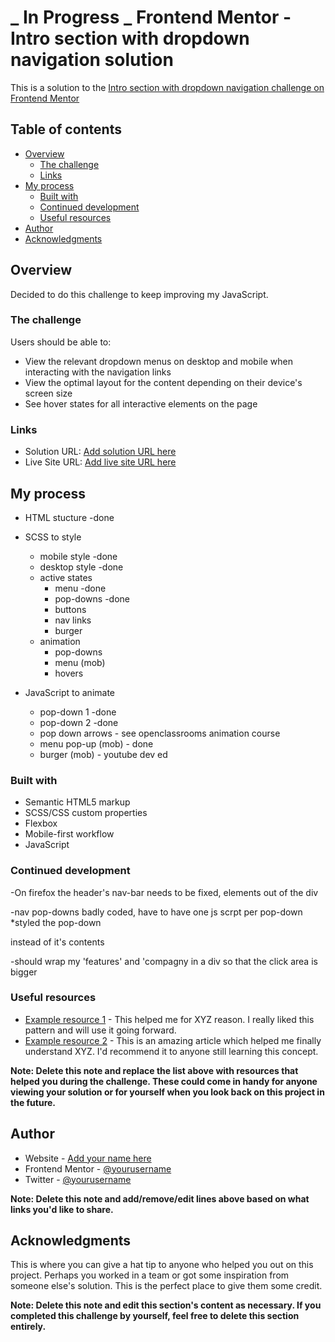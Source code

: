 # **_ In Progress _** Frontend Mentor - Intro section with dropdown navigation solution

This is a solution to the [Intro section with dropdown navigation challenge on Frontend Mentor](https://www.frontendmentor.io/challenges/intro-section-with-dropdown-navigation-ryaPetHE5)

## Table of contents

- [Overview](#overview)
  - [The challenge](#the-challenge)
  - [Links](#links)
- [My process](#my-process)
  - [Built with](#built-with)
  - [Continued development](#continued-development)
  - [Useful resources](#useful-resources)
- [Author](#author)
- [Acknowledgments](#acknowledgments)

## Overview

Decided to do this challenge to keep improving my JavaScript.

### The challenge

Users should be able to:

- View the relevant dropdown menus on desktop and mobile when interacting with the navigation links
- View the optimal layout for the content depending on their device's screen size
- See hover states for all interactive elements on the page

### Links

- Solution URL: [Add solution URL here](https://your-solution-url.com)
- Live Site URL: [Add live site URL here](https://your-live-site-url.com)

## My process

- HTML stucture -done

- SCSS to style

  - mobile style -done
  - desktop style -done
  - active states
    - menu -done
    - pop-downs -done
    - buttons
    - nav links
    - burger
  - animation
    - pop-downs
    - menu (mob)
    - hovers

- JavaScript to animate
  - pop-down 1 -done
  - pop-down 2 -done
  - pop down arrows - see openclassrooms animation course
  - menu pop-up (mob) - done
  - burger (mob) - youtube dev ed

### Built with

- Semantic HTML5 markup
- SCSS/CSS custom properties
- Flexbox
- Mobile-first workflow
- JavaScript

### Continued development

-On firefox the header's nav-bar needs to be fixed, elements out of the div

-nav pop-downs badly coded, have to have one js scrpt per pop-down \*styled the pop-down <div> instead of it's contents

-should wrap my 'features' and 'compagny in a div so that the click area is bigger

### Useful resources

- [Example resource 1](https://www.example.com) - This helped me for XYZ reason. I really liked this pattern and will use it going forward.
- [Example resource 2](https://www.example.com) - This is an amazing article which helped me finally understand XYZ. I'd recommend it to anyone still learning this concept.

**Note: Delete this note and replace the list above with resources that helped you during the challenge. These could come in handy for anyone viewing your solution or for yourself when you look back on this project in the future.**

## Author

- Website - [Add your name here](https://www.your-site.com)
- Frontend Mentor - [@yourusername](https://www.frontendmentor.io/profile/yourusername)
- Twitter - [@yourusername](https://www.twitter.com/yourusername)

**Note: Delete this note and add/remove/edit lines above based on what links you'd like to share.**

## Acknowledgments

This is where you can give a hat tip to anyone who helped you out on this project. Perhaps you worked in a team or got some inspiration from someone else's solution. This is the perfect place to give them some credit.

**Note: Delete this note and edit this section's content as necessary. If you completed this challenge by yourself, feel free to delete this section entirely.**
